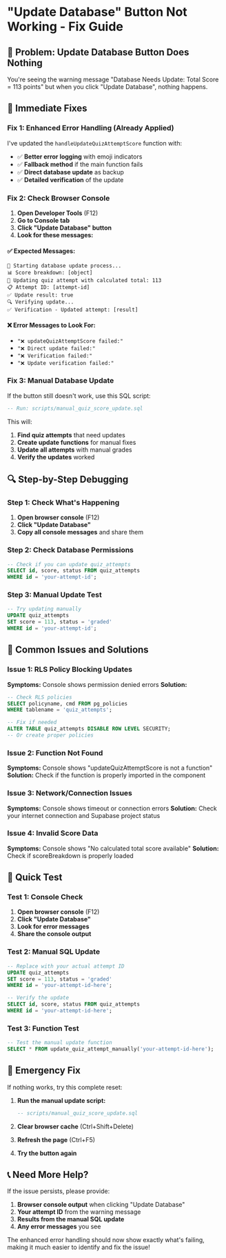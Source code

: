# "Update Database" Button Not Working - Fix Guide

## 🚨 Problem: Update Database Button Does Nothing

You're seeing the warning message "Database Needs Update: Total Score = 113 points" but when you click "Update Database", nothing happens.

## 🔧 Immediate Fixes

### **Fix 1: Enhanced Error Handling (Already Applied)**
I've updated the `handleUpdateQuizAttemptScore` function with:
- ✅ **Better error logging** with emoji indicators
- ✅ **Fallback method** if the main function fails
- ✅ **Direct database update** as backup
- ✅ **Detailed verification** of the update

### **Fix 2: Check Browser Console**
1. **Open Developer Tools** (F12)
2. **Go to Console tab**
3. **Click "Update Database" button**
4. **Look for these messages:**

#### ✅ Expected Messages:
```
🔄 Starting database update process...
📊 Score breakdown: [object]
🎯 Updating quiz attempt with calculated total: 113
📋 Attempt ID: [attempt-id]
✅ Update result: true
🔍 Verifying update...
✅ Verification - Updated attempt: [result]
```

#### ❌ Error Messages to Look For:
- `"❌ updateQuizAttemptScore failed:"`
- `"❌ Direct update failed:"`
- `"❌ Verification failed:"`
- `"❌ Update verification failed:"`

### **Fix 3: Manual Database Update**
If the button still doesn't work, use this SQL script:

```sql
-- Run: scripts/manual_quiz_score_update.sql
```

This will:
1. **Find quiz attempts** that need updates
2. **Create update functions** for manual fixes
3. **Update all attempts** with manual grades
4. **Verify the updates** worked

## 🔍 Step-by-Step Debugging

### **Step 1: Check What's Happening**
1. **Open browser console** (F12)
2. **Click "Update Database"**
3. **Copy all console messages** and share them

### **Step 2: Check Database Permissions**
```sql
-- Check if you can update quiz_attempts
SELECT id, score, status FROM quiz_attempts 
WHERE id = 'your-attempt-id';
```

### **Step 3: Manual Update Test**
```sql
-- Try updating manually
UPDATE quiz_attempts 
SET score = 113, status = 'graded'
WHERE id = 'your-attempt-id';
```

## 🚨 Common Issues and Solutions

### **Issue 1: RLS Policy Blocking Updates**
**Symptoms:** Console shows permission denied errors
**Solution:**
```sql
-- Check RLS policies
SELECT policyname, cmd FROM pg_policies 
WHERE tablename = 'quiz_attempts';

-- Fix if needed
ALTER TABLE quiz_attempts DISABLE ROW LEVEL SECURITY;
-- Or create proper policies
```

### **Issue 2: Function Not Found**
**Symptoms:** Console shows "updateQuizAttemptScore is not a function"
**Solution:** Check if the function is properly imported in the component

### **Issue 3: Network/Connection Issues**
**Symptoms:** Console shows timeout or connection errors
**Solution:** Check your internet connection and Supabase project status

### **Issue 4: Invalid Score Data**
**Symptoms:** Console shows "No calculated total score available"
**Solution:** Check if scoreBreakdown is properly loaded

## 🎯 Quick Test

### **Test 1: Console Check**
1. **Open browser console** (F12)
2. **Click "Update Database"**
3. **Look for error messages**
4. **Share the console output**

### **Test 2: Manual SQL Update**
```sql
-- Replace with your actual attempt ID
UPDATE quiz_attempts 
SET score = 113, status = 'graded'
WHERE id = 'your-attempt-id-here';

-- Verify the update
SELECT id, score, status FROM quiz_attempts 
WHERE id = 'your-attempt-id-here';
```

### **Test 3: Function Test**
```sql
-- Test the manual update function
SELECT * FROM update_quiz_attempt_manually('your-attempt-id-here');
```

## 🔧 Emergency Fix

If nothing works, try this complete reset:

1. **Run the manual update script:**
   ```sql
   -- scripts/manual_quiz_score_update.sql
   ```

2. **Clear browser cache** (Ctrl+Shift+Delete)

3. **Refresh the page** (Ctrl+F5)

4. **Try the button again**

## 📞 Need More Help?

If the issue persists, please provide:

1. **Browser console output** when clicking "Update Database"
2. **Your attempt ID** from the warning message
3. **Results from the manual SQL update**
4. **Any error messages** you see

The enhanced error handling should now show exactly what's failing, making it much easier to identify and fix the issue!









